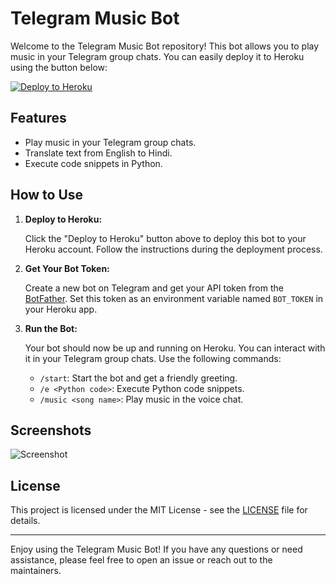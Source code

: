 # Telegram Music Bot

Welcome to the Telegram Music Bot repository! This bot allows you to play music in your Telegram group chats. You can easily deploy it to Heroku using the button below:

[![Deploy to Heroku](https://www.herokucdn.com/deploy/button.svg)](https://heroku.com/deploy)

## Features

- Play music in your Telegram group chats.
- Translate text from English to Hindi.
- Execute code snippets in Python.

## How to Use

1. **Deploy to Heroku:**

   Click the "Deploy to Heroku" button above to deploy this bot to your Heroku account. Follow the instructions during the deployment process.

2. **Get Your Bot Token:**

   Create a new bot on Telegram and get your API token from the [BotFather](https://core.telegram.org/bots#botfather). Set this token as an environment variable named `BOT_TOKEN` in your Heroku app.

3. **Run the Bot:**

   Your bot should now be up and running on Heroku. You can interact with it in your Telegram group chats. Use the following commands:

   - `/start`: Start the bot and get a friendly greeting.
   - `/e <Python code>`: Execute Python code snippets.
   - `/music <song name>`: Play music in the voice chat.

## Screenshots

![Screenshot](Screenshot_2023_0829_151533.png)

## License

This project is licensed under the MIT License - see the [LICENSE](LICENSE) file for details.

---

Enjoy using the Telegram Music Bot! If you have any questions or need assistance, please feel free to open an issue or reach out to the maintainers.
